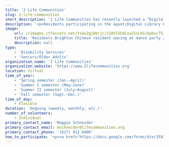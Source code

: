 ```yaml
---
title: '2 Life Communities'
slug: 2-life-communities
short_description: '2 Life Communities has recently launched a “Digital Library” at 2Life! 2Life residents on all five campuses can now borrow a tablet or computer as they might a library book. '
description: '<p>Residents participating in the &quot;Digital Library Program&quot;  as well as residents with their own devices are eager to learn how to use the technology as a tool to connect with family and friends and to generate new connections through our virtual program offerings. 2Life is actively recruiting new volunteers to support our virtual programs.</p><p>2 Life Communities is actively recruiting and prioritizing these virtual positions:</p><p>&middot;&nbsp;&nbsp;Tech Tutor (English,&nbsp;Cantonese, Russian, Korean and Spanish speakers): 2Life is in need of volunteers to help build residents&rsquo; confidence in navigating new technology. Volunteers are matched with resident(s) in need of extra tech support. Residents can borrow tablets and computers from 2Life&rsquo;s new Device Library and attend an array of virtual programming offered by 2Life. However, many residents are unable to participate fully in the programming because they are still learning how to use their tablet or computer. Tech Tutors are not expected to solve every tech related issue, they are expected to try their best!</p><p>&middot;&nbsp;&nbsp;Learn to Zoom Support (Cantonese, Russian, Korean and Spanish speakers): 2Life is in need of volunteers to support a Learn to Zoom course in Cantonese, Russian, Korean and Spanish. The course will be for residents who want to&nbsp;learn&nbsp;how to use&nbsp;Zoom&nbsp;and get comfortable with this very useful program so that they may participate in 2Life&rsquo;s virtual program offerings. In addition to learning concrete computer skills, there will be a social component where volunteers, staff and residents will have a good time getting to know each other and build friendships.&nbsp;</p><p>&middot;&nbsp;&nbsp;English Conversationalist (bilingual in Russian and English ideally): <strong>:</strong>&nbsp;2Life is in need of volunteers to attend an English Conversation Club once a week. The course will be for 2Life residents who want to&nbsp;practice their English. In addition to practicing conversational English, residents will also learn concrete computer skills by using Zoom as the means of connection/conversation. Topics of conversation will change week to week and will be determined informally by the group.&nbsp;</p><p>&middot;&nbsp;&nbsp;Virtual Armchair Travel Guide: 2Life is in need of volunteers to contribute to the Virtual Armchair Travel Series. The series will operate as a live Zoom meeting for residents to view and participate. Each session a [group of] volunteer[s] will lead the resident participants through a virtual tour of a predetermined location. Residents will follow along as a volunteer(s) gives a virtual tour. The tours could take place at the volunteer&rsquo;s college campus, a local museum, an organic farm or a historical sight. The possibilities are endless!&nbsp;</p>'
image:
    url: //images.ctfassets.net/ts4u2gj8mrjc/22AVlGSQCxwISxLH1ikpbu/75376982f1af4471707f5082a032fc8c/Residents_Brighton_Chinese_resident_waving_at_dance_party_20180823_Credit_Ken_Marcou.jpg
    title: 'Residents Brighton Chinese resident waving at dance party 20180823 Credit Ken Marcou'
    description: null
type:
    - 'Disability Services'
    - 'Seniors/Older Adults'
organization_name: '2 Life Communities'
organization_website: 'https://www.2lifecommunities.org'
location: Virtual
time_of_year:
    - 'Spring semester (Jan.–April)'
    - 'Summer I semester (May–June)'
    - 'Summer II semester (July–August)'
    - 'Fall semester (Sept.–Dec.)'
time_of_day:
    - Flexible
duration: 'Ongoing (weekly, monthly, etc.)'
number_of_volunteers:
    - Individual
primary_contact_name: 'Maggie Schneider'
primary_contact_email: mschneider@lifecommunities.org
primary_contact_phone: '(617) 912-8400'
how_to_participate: '<p><a href="https://docs.google.com/forms/d/e/1FAIpQLSe0WcYIBZ3QWxZ9rMus4AD39mYXHXKCE1i_jVrXbmT1ObiS_Q/viewform" title="">Use this link</a> if you are interested in volunteering with 2 Life</p>'
---
```

